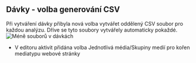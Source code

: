﻿---
categories: [kiwi]
layout: kiwi
---
## Dávky - volba generování CSV
Při vytváření dávky přibyla nová volba vytvářet oddělený CSV soubor pro každou analýzu. Dříve se tyto soubory vytvářely automaticky pokaždé.
![Méně souborů v dávkách]({{site.url}}/data/davkystopspam.png "Méně souborů v dávkách") 

<ul>
	<li>V editoru aktivit přidána volba Jednotlivá média/Skupiny medií pro kořen mediatypu webové stránky</li>
</ul>